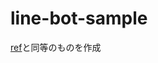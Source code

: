 # line-bot-sample
[ref](https://github.com/line/line-bot-sdk-java/tree/master/sample-spring-boot-kitchensink)と同等のものを作成
